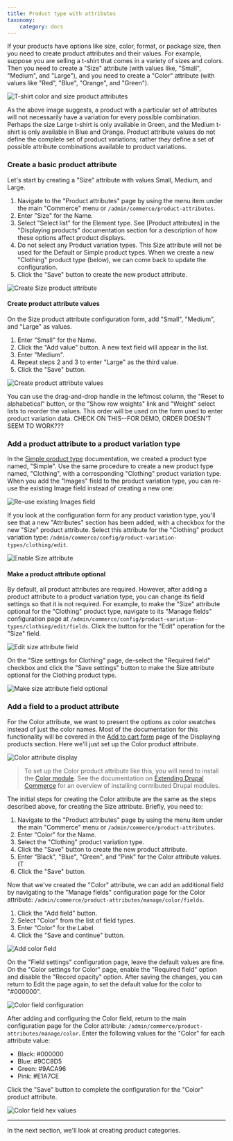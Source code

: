 ```yaml
---
title: Product type with attributes
taxonomy:
    category: docs
---
```


If your products have options like size, color, format, or package size, then you need to create product attributes and their values. For example, suppose you are selling a t-shirt that comes in a variety of sizes and colors. Then you need to create a "Size" attribute (with values like, "Small", "Medium", and "Large"), and you need to create a "Color" attribute (with values like "Red", "Blue", "Orange", and "Green").

![T-shirt color and size product attributes](../../images/tshirt_drupalcon.png)

As the above image suggests, a product with a particular set of attributes will not necessarily have a variation for every possible combination. Perhaps the size Large t-shirt is only available in Green, and the Medium t-shirt is only available in Blue and Orange. Product attribute values do not define the complete set of product variations; rather they define a set of possible attribute combinations available to product variations.

### Create a basic product attribute

Let's start by creating a "Size" attribute with values Small, Medium, and Large.

1. Navigate to the "Product attributes" page by using the menu item under the main "Commerce" menu or `/admin/commerce/product-attributes`.
2. Enter "Size" for the Name.
3. Select "Select list" for the Element type. See [Product attributes] in the "Displaying products" documentation section for a description of how these options affect product displays.
4. Do not select any Product variation types. This Size attribute will not be used for the Default or Simple product types. When we create a new "Clothing" product type (below), we can come back to update the configuration.
5. Click the "Save" button to create the new product attribute.

![Create Size product attribute](../../images/clothing-product-type-1.jpg)

#### Create product attribute values
On the Size product attribute configuration form, add "Small", "Medium", and "Large" as values.

1. Enter "Small" for the Name.
2. Click the "Add value" button. A new text field will appear in the list.
3. Enter "Medium".
4. Repeat steps 2 and 3 to enter "Large" as the third value.
5. Click the "Save" button.

![Create product attribute values](../../images/clothing-product-type-2.jpg)

You can use the drag-and-drop handle in the leftmost column, the "Reset to alphabetical" button, or the "Show row weights" link and "Weight" select lists to reorder the values. This order will be used on the form used to enter product variation data. CHECK ON THIS--FOR DEMO, ORDER DOESN'T SEEM TO WORK???

### Add a product attribute to a product variation type
In the [Simple product type](../01.simple-product) documentation, we created a product type named, "Simple". Use the same procedure to create a new product type named, "Clothing", with a corresponding "Clothing" product variation type. When you add the "Images" field to the product variation type, you can re-use the existing Image field instead of creating a new one:

![Re-use existing Images field](../../images/clothing-product-type-3.jpg)

If you look at the configuration form for any product variation type, you'll see that a new "Attributes" section has been added, with a checkbox for the new "Size" product attribute. Select this attribute for the "Clothing" product variation type: `/admin/commerce/config/product-variation-types/clothing/edit`.

![Enable Size attribute](../../images/clothing-product-type-4.jpg)

#### Make a product attribute optional

By default, all product attributes are required. However, after adding a product attribute to a product variation type, you can change its field settings so that it is not required. For example, to make the "Size" attribute optional for the "Clothing" product type, navigate to its "Manage fields" configuration page at `/admin/commerce/config/product-variation-types/clothing/edit/fields`. Click the button for the "Edit" operation for the "Size" field.

![Edit size attribute field](../../images/clothing-product-type-8.jpg)

On the "Size settings for Clothing" page, de-select the "Required field" checkbox and click the "Save settings" button to make the Size attribute optional for the Clothing product type.

![Make size attribute field optional](../../images/clothing-product-type-9.jpg)

### Add a field to a product attribute
For the Color attribute, we want to present the options as color swatches instead of just the color names. Most of the documentation for this functionality will be covered in the [Add to cart form](../../04.displaying-products/02.add-to-cart-form) page of the Displaying products section. Here we'll just set up the Color product attribute.

![Color attribute display](../../images/add-to-cart-ui.jpg)

>To set up the Color product attribute like this, you will need to install the [Color module]. See the documentation on [Extending Drupal Commerce](../../../02.install-update/06.extending) for an overview of installing contributed Drupal modules.

The initial steps for creating the Color attribute are the same as the steps described above, for creating the Size attribute. Briefly, you need to:
1. Navigate to the "Product attributes" page by using the menu item under the main "Commerce" menu or `/admin/commerce/product-attributes`.
2. Enter "Color" for the Name.
3. Select the "Clothing" product variation type.
4. Click the "Save" button to create the new product attribute.
5. Enter "Black", "Blue", "Green", and "Pink" for the Color attribute values. (T
6. Click the "Save" button.

Now that we've created the "Color" attribute, we can add an additional field by navigating to the "Manage fields" configuration page for the Color attribute: `/admin/commerce/product-attributes/manage/color/fields`.

1. Click the "Add field" button.
2. Select "Color" from the list of field types.
3. Enter "Color" for the Label.
4. Click the "Save and continue" button.

![Add color field](../../images/clothing-product-type-5.jpg)

On the "Field settings" configuration page, leave the default values are fine. On the "Color settings for Color" page, enable the "Required field" option and disable the "Record opacity" option. After saving the changes, you can return to Edit the page again, to set the default value for the color to "#000000".

![Color field configuration](../../images/clothing-product-type-6.jpg)

After adding and configuring the Color field, return to the main configuration page for the Color attribute: `/admin/commerce/product-attributes/manage/color`. Enter the following values for the "Color" for each attribute value:

- Black: #000000
- Blue: #9CC8D5
- Green: #9ACA96
- Pink: #E1A7CE

Click the "Save" button to complete the configuration for the "Color" product attribute.

![Color field hex values](../../images/clothing-product-type-7.jpg)

---
In the next section, we'll look at creating product categories.

[Color module]: https://www.drupal.org/project/color_field